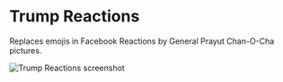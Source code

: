 # Trump Reactions
Replaces emojis in Facebook Reactions by General Prayut Chan-O-Cha pictures.

![Trump Reactions screenshot](https://s3-eu-west-1.amazonaws.com/fgrante/trump_reaction_screenshot.png)
